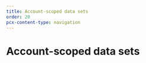 ```yaml
---
title: Account-scoped data sets
order: 20
pcx-content-type: navigation
---
```


# Account-scoped data sets

<DirectoryListing path="/reference/log-fields/account" />
